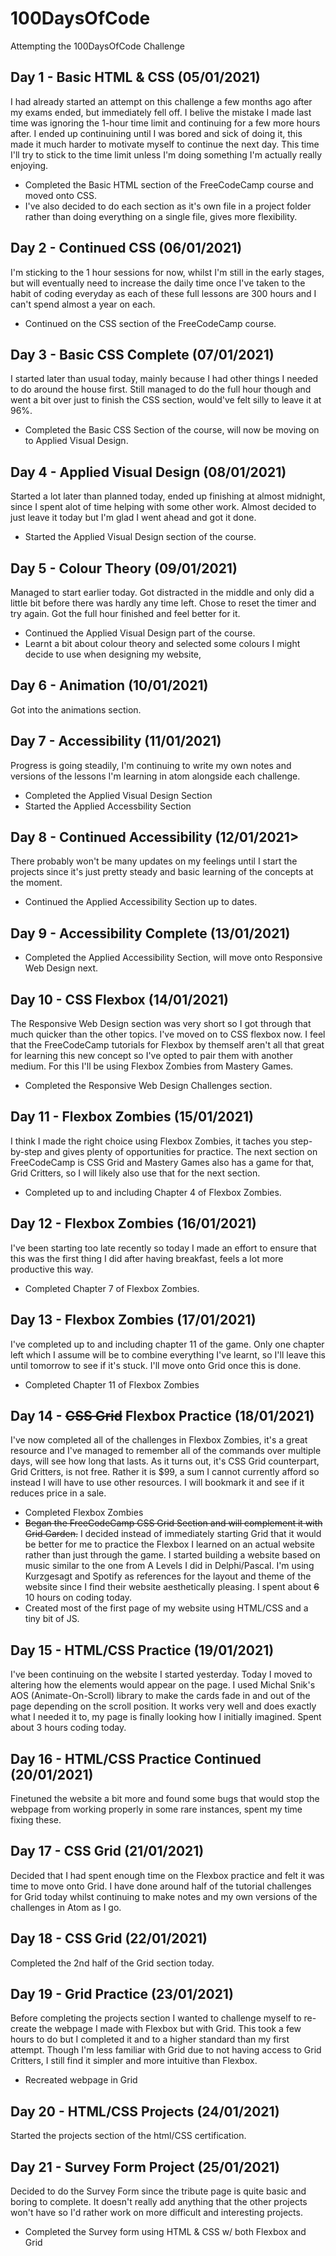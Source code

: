 # 100DaysOfCode
Attempting the 100DaysOfCode Challenge

## Day 1 - Basic HTML & CSS (05/01/2021)
I had already started an attempt on this challenge a few months ago after my exams ended, but immediately fell off. I belive the mistake I made last time was ignoring the 1-hour time limit and continuing for a few more hours after. I ended up continuining until I was bored and sick of doing it, this made it much harder to motivate myself to continue the next day. This time I'll try to stick to the time limit unless I'm doing something I'm actually really enjoying.
  - Completed the Basic HTML section of the FreeCodeCamp course and moved onto CSS.
  - I've also decided to do each section as it's own file in a project folder rather than doing everything on a single file, gives more flexibility.

## Day 2 - Continued CSS (06/01/2021)
I'm sticking to the 1 hour sessions for now, whilst I'm still in the early stages, but will eventually need to increase the daily time once I've taken to the habit of coding everyday as each of these full lessons are 300 hours and I can't spend almost a year on each.
 - Continued on the CSS section of the FreeCodeCamp course.

## Day 3 - Basic CSS Complete (07/01/2021)
I started later than usual today, mainly because I had other things I needed to do around the house first. Still managed to do the full hour though and went a bit over just to finish the CSS section, would've felt silly to leave it at 96%.
 - Completed the Basic CSS Section of the course, will now be moving on to Applied Visual Design.

## Day 4 - Applied Visual Design (08/01/2021)
Started a lot later than planned today, ended up finishing at almost midnight, since I spent alot of time helping with some other work. Almost decided to just leave it today but I'm glad I went ahead and got it done.
 - Started the Applied Visual Design section of the course.

## Day 5 - Colour Theory (09/01/2021)
Managed to start earlier today. Got distracted in the middle and only did a little bit before there was hardly any time left. Chose to reset the timer and try again. Got the full hour finished and feel better for it.
 - Continued the Applied Visual Design part of the course.
 - Learnt a bit about colour theory and selected some colours I might decide to use when designing my website,

## Day 6 - Animation (10/01/2021)
Got into the animations section.

## Day 7 - Accessibility (11/01/2021)
Progress is going steadily, I'm continuing to write my own notes and versions of the lessons I'm learning in atom alongside each challenge.
 - Completed the Applied Visual Design Section
 - Started the Applied Accessbility Section

## Day 8 - Continued Accessibility (12/01/2021>
There probably won't be many updates on my feelings until I start the projects since it's just pretty steady and basic learning of the concepts at the moment.
 - Continued the Applied Accessibility Section up to dates.
 
## Day 9 - Accessibility Complete (13/01/2021)
 - Completed the Applied Accessibility Section, will move onto Responsive Web Design next.
 
## Day 10 - CSS Flexbox (14/01/2021)
The Responsive Web Design section was very short so I got through that much quicker than the other topics. I've moved on to CSS flexbox now. I feel that the FreeCodeCamp tutorials for Flexbox by themself aren't all that great for learning this new concept so I've opted to pair them with another medium. For this I'll be using Flexbox Zombies from Mastery Games.
 - Completed the Responsive Web Design Challenges section.

## Day 11 - Flexbox Zombies (15/01/2021)
I think I made the right choice using Flexbox Zombies, it taches you step-by-step and gives plenty of opportunities for practice. The next section on FreeCodeCamp is CSS Grid and Mastery Games also has a game for that, Grid Critters, so I will likely also use that for the next section.
 - Completed up to and including Chapter 4 of Flexbox Zombies.

## Day 12 - Flexbox Zombies (16/01/2021)
I've been starting too late recently so today I made an effort to ensure that this was the first thing I did after having breakfast, feels a lot more productive this way.
 - Completed Chapter 7 of Flexbox Zombies.

## Day 13 - Flexbox Zombies (17/01/2021)
I've completed up to and including chapter 11 of the game. Only one chapter left which I assume will be to combine everything I've learnt, so I'll leave this until tomorrow to see if it's stuck. I'll move onto Grid once this is done.
 - Completed Chapter 11 of Flexbox Zombies
 
## Day 14 - ~~CSS Grid~~ Flexbox Practice (18/01/2021)
I've now completed all of the challenges in Flexbox Zombies, it's a great resource and I've managed to remember all of the commands over multiple days, will see how long that lasts. As it turns out, it's CSS Grid counterpart, Grid Critters, is not free. Rather it is $99, a sum I cannot currently afford so instead I will have to use other resources. I will bookmark it and see if it reduces price in a sale.
 - Completed Flexbox Zombies
 - ~~Began the FreeCodeCamp CSS Grid Section and will complement it with Grid Garden.~~
 I decided instead of immediately starting Grid that it would be better for me to practice the Flexbox I learned on an actual website rather than just through the game. I started building a website based on music similar to the one from A Levels I did in Delphi/Pascal. I'm using Kurzgesagt and Spotify as references for the layout and theme of the website since I find their website aesthetically pleasing. I spent about ~~6~~ 10 hours on coding today.
  - Created most of the first page of my website using HTML/CSS and a tiny bit of JS. 

## Day 15 - HTML/CSS Practice (19/01/2021)
I've been continuing on the website I started yesterday. Today I moved to altering how the elements would appear on the page. I used Michal Snik's AOS (Animate-On-Scroll) library to make the cards fade in and out of the page depending on the scroll position. It works very well and does exactly what I needed it to, my page is finally looking how I initially imagined. Spent about 3 hours coding today.

## Day 16 - HTML/CSS Practice Continued (20/01/2021)
Finetuned the website a bit more and found some bugs that would stop the webpage from working properly in some rare instances, spent my time fixing these.

## Day 17 - CSS Grid (21/01/2021)
Decided that I had spent enough time on the Flexbox practice and felt it was time to move onto Grid. I have done around half of the tutorial challenges for Grid today whilst continuing to make notes and my own versions of the challenges in Atom as I go.

## Day 18 - CSS Grid (22/01/2021)
Completed the 2nd half of the Grid section today.

## Day 19 - Grid Practice (23/01/2021)
Before completing the projects section I wanted to challenge myself to re-create the webpage I made with Flexbox but with Grid. This took a few hours to do but I completed it and to a higher standard than my first attempt. Though I'm less familiar with Grid due to not having access to Grid Critters, I still find it simpler and more intuitive than Flexbox.
 - Recreated webpage in Grid

## Day 20 - HTML/CSS Projects (24/01/2021)
Started the projects section of the html/CSS certification.

## Day 21 - Survey Form Project (25/01/2021)
Decided to do the Survey Form since the tribute page is quite basic and boring to complete. It doesn't really add anything that the other projects won't have so I'd rather work on more difficult and interesting projects.
 - Completed the Survey form using HTML & CSS w/ both Flexbox and Grid
